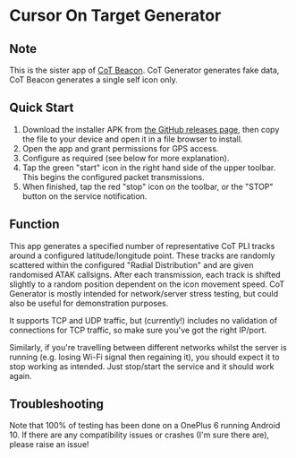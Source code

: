 # Cursor On Target Generator

## Note
This is the sister app of [CoT Beacon](https://github.com/jonapoul/cotbeacon). CoT Generator generates fake data, CoT Beacon generates a single self icon only.

## Quick Start
1. Download the installer APK from [the GitHub releases page](https://github.com/jonapoul/cotgenerator/releases), then copy the file to your device and open it in a file browser to install.
2. Open the app and grant permissions for GPS access.
3. Configure as required (see below for more explanation).
4. Tap the green "start" icon in the right hand side of the upper toolbar. This begins the configured packet transmissions.
5. When finished, tap the red "stop" icon on the toolbar, or the "STOP" button on the service notification.

## Function
This app generates a specified number of representative CoT PLI tracks around a configured latitude/longitude point. These tracks are randomly scattered within the configured "Radial Distribution" and are given randomised ATAK callsigns. After each transmission, each track is shifted slightly to a random position dependent on the icon movement speed. CoT Generator is mostly intended for network/server stress testing, but could also be useful for demonstration purposes.

It supports TCP and UDP traffic, but (currently!) includes no validation of connections for TCP traffic, so make sure you've got the right IP/port.

Similarly, if you're travelling between different networks whilst the server is running (e.g. losing Wi-Fi signal then regaining it), you should expect it to stop working as intended. Just stop/start the service and it should work again.

## Troubleshooting
Note that 100% of testing has been done on a OnePlus 6 running Android 10. If there are any compatibility issues or crashes (I'm sure there are), please raise an issue!
